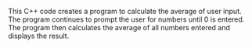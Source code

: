 This C++ code creates a program to calculate the average of user input. The program continues to prompt the user for numbers until 0 is entered. The program then calculates the average of all numbers entered and displays the result.
